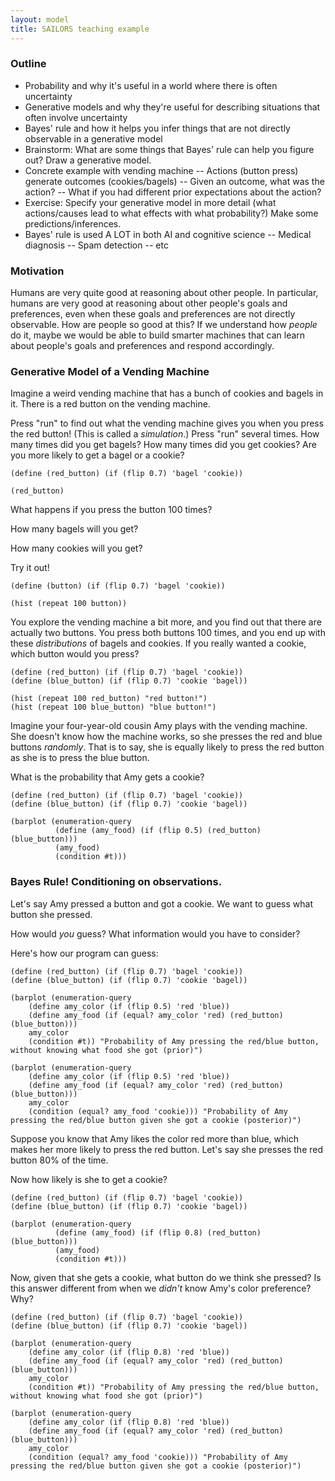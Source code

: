 ```yaml
---
layout: model
title: SAILORS teaching example
---
```

### Outline
- Probability and why it's useful in a world where there is often uncertainty
- Generative models and why they're useful for describing situations that often involve uncertainty
- Bayes' rule and how it helps you infer things that are not directly observable in a generative model
- Brainstorm: What are some things that Bayes' rule can help you figure out? Draw a generative model.
- Concrete example with vending machine
-- Actions (button press) generate outcomes (cookies/bagels)
-- Given an outcome, what was the action?
-- What if you had different prior expectations about the action?
- Exercise: Specify your generative model in more detail (what actions/causes lead to what effects with what probability?) Make some predictions/inferences.
- Bayes' rule is used A LOT in both AI and cognitive science
-- Medical diagnosis
-- Spam detection
-- etc

### Motivation

Humans are very quite good at reasoning about other people. In particular, humans are very good at reasoning about other people's goals and preferences, even when these goals and preferences are not directly observable. How are people so good at this? If we understand how *people* do it, maybe we would be able to build smarter machines that can learn about people's goals and preferences and respond accordingly.

### Generative Model of a Vending Machine

Imagine a weird vending machine that has a bunch of cookies and bagels in it. There is a red button on the vending machine.

Press "run" to find out what the vending machine gives you when you press the red button! (This is called a *simulation*.) Press "run" several times. How many times did you get bagels? How many times did you get cookies? Are you more likely to get a bagel or a cookie?

~~~
(define (red_button) (if (flip 0.7) 'bagel 'cookie))

(red_button)
~~~

What happens if you press the button 100 times?

How many bagels will you get?

How many cookies will you get?

Try it out!

~~~
(define (button) (if (flip 0.7) 'bagel 'cookie))

(hist (repeat 100 button))
~~~

You explore the vending machine a bit more, and you find out that there are actually two buttons. You press both buttons 100 times, and you end up with these *distributions* of bagels and cookies. If you really wanted a cookie, which button would you press?

~~~
(define (red_button) (if (flip 0.7) 'bagel 'cookie))
(define (blue_button) (if (flip 0.7) 'cookie 'bagel))

(hist (repeat 100 red_button) "red button!")
(hist (repeat 100 blue_button) "blue button!")
~~~

Imagine your four-year-old cousin Amy plays with the vending machine. She doesn't know how the machine works, so she presses the red and blue buttons *randomly*. That is to say, she is equally likely to press the red button as she is to press the blue button.

What is the probability that Amy gets a cookie?

~~~
(define (red_button) (if (flip 0.7) 'bagel 'cookie))
(define (blue_button) (if (flip 0.7) 'cookie 'bagel))

(barplot (enumeration-query
          (define (amy_food) (if (flip 0.5) (red_button) (blue_button)))
          (amy_food)
          (condition #t)))
~~~

### Bayes Rule! Conditioning on observations.

Let's say Amy pressed a button and got a cookie. We want to guess what button she pressed.

How would *you* guess? What information would you have to consider?

Here's how our program can guess:

~~~
(define (red_button) (if (flip 0.7) 'bagel 'cookie))
(define (blue_button) (if (flip 0.7) 'cookie 'bagel))

(barplot (enumeration-query
	(define amy_color (if (flip 0.5) 'red 'blue))
	(define amy_food (if (equal? amy_color 'red) (red_button) (blue_button)))
	amy_color
	(condition #t)) "Probability of Amy pressing the red/blue button, without knowing what food she got (prior)")

(barplot (enumeration-query
	(define amy_color (if (flip 0.5) 'red 'blue))
	(define amy_food (if (equal? amy_color 'red) (red_button) (blue_button)))
	amy_color
	(condition (equal? amy_food 'cookie))) "Probability of Amy pressing the red/blue button given she got a cookie (posterior)")
~~~

Suppose you know that Amy likes the color red more than blue, which makes her more likely to press the red button. Let's say she presses the red button 80% of the time.

Now how likely is she to get a cookie?

~~~
(define (red_button) (if (flip 0.7) 'bagel 'cookie))
(define (blue_button) (if (flip 0.7) 'cookie 'bagel))

(barplot (enumeration-query
          (define (amy_food) (if (flip 0.8) (red_button) (blue_button)))
          (amy_food)
          (condition #t)))
~~~

Now, given that she gets a cookie, what button do we think she pressed? Is this answer different from when we *didn't* know Amy's color preference? Why?

~~~
(define (red_button) (if (flip 0.7) 'bagel 'cookie))
(define (blue_button) (if (flip 0.7) 'cookie 'bagel))

(barplot (enumeration-query
	(define amy_color (if (flip 0.8) 'red 'blue))
	(define amy_food (if (equal? amy_color 'red) (red_button) (blue_button)))
	amy_color
	(condition #t)) "Probability of Amy pressing the red/blue button, without knowing what food she got (prior)")

(barplot (enumeration-query
	(define amy_color (if (flip 0.8) 'red 'blue))
	(define amy_food (if (equal? amy_color 'red) (red_button) (blue_button)))
	amy_color
	(condition (equal? amy_food 'cookie))) "Probability of Amy pressing the red/blue button given she got a cookie (posterior)")
~~~

<!-- ### Inferring people's goals

~~~
(define (red_button) (if (flip 0.7) 'bagel 'cookie))
(define (blue_button) (if (flip 0.7) 'cookie 'bagel))

(barplot (enumeration-query
	(define amy_color (if (flip 0.8) 'red 'blue))
	(define amy_food (if (equal? amy_color 'red) (red_button) (blue_button)))
	amy_color
	(condition #t)) "Prior")

(barplot (enumeration-query
	(define amy_color (if (flip 0.8) 'red 'blue))
	(define amy_food (if (equal? amy_color 'red) (red_button) (blue_button)))
	amy_color
	(condition (equal? amy_food 'cookie))) "Posterior")
~~~ -->

